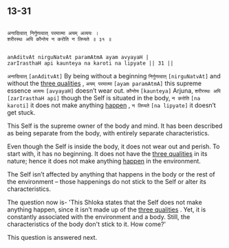 ## 13-31


```shloka-sa

अनादित्वात् निर्गुणत्वात् परमात्मा अयम् अव्ययः ।
शरीरस्थः अपि कौन्तेय न करोति न लिप्यते ॥ ३१ ॥

```
```shloka-sa-hk

anAditvAt nirguNatvAt paramAtmA ayam avyayaH |
zarIrasthaH api kaunteya na karoti na lipyate || 31 ||

```
`अनादित्वात्` `[anAditvAt]` By being without a beginning `निर्गुणत्वात्` `[nirguNatvAt]` and without the 
[three qualities](satva_rajas_tamas)
, `अयम् परमात्मा` `[ayam paramAtmA]` this supreme essence `अव्ययः` `[avyayaH]` doesn’t wear out. `कौन्तेय` `[kaunteya]` Arjuna, `शरीरस्थः अपि` `[zarIrasthaH api]` though the Self is situated in the body, `न करोति` `[na karoti]` it does not make anything 
[happen](actions_and_happenings)
, `न लिप्यते` `[na lipyate]` it doesn’t get stuck.

This Self is the supreme owner of the body and mind. It has been described as being separate from the body, with entirely separate characteristics. 

Even though the Self is inside the body, it does not wear out and perish. To start with, it has no beginning. It does not have the 
[three qualities](satva_rajas_tamas)
 in its nature; hence it does not make anything 
[happen](actions_and_happenings)
 in the environment. 

The Self isn’t affected by anything that happens in the body or the rest of the environment – those happenings do not stick to the Self or alter its characteristics.

The question now is- 'This Shloka states that the Self does not make anything happen, since it isn’t made up of the 
[three qualities](satva_rajas_tamas)
. Yet, it is constantly associated with the environment and a body. Still, the characteristics of the body don't stick to it. How come?'

This question is answered next.



